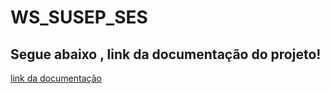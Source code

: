 ﻿# WS_SUSEP_SES

## Segue abaixo , link da documentação do projeto!
 
[link da documentação](https://thiagoholandaramalho.github.io/WS_SUSEP_SES/)
